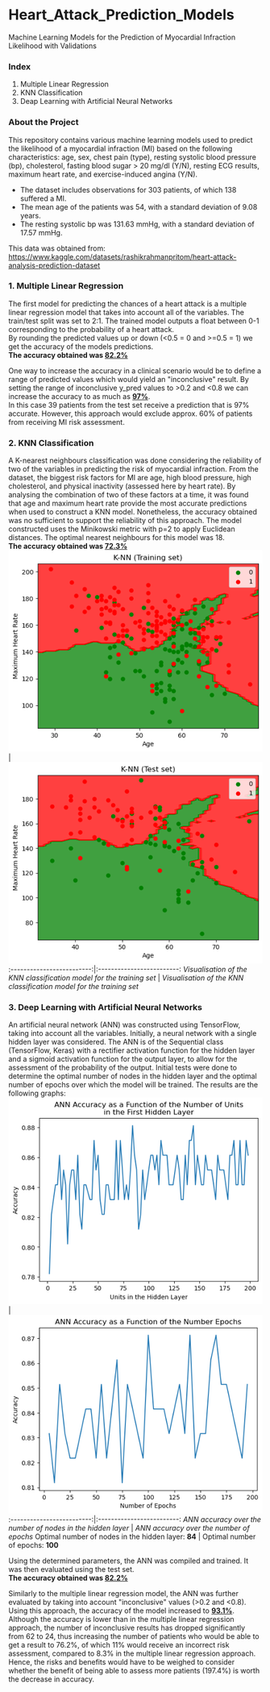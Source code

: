 # Heart_Attack_Prediction_Models
Machine Learning Models for the Prediction of Myocardial Infraction Likelihood with Validations

### Index
1) Multiple Linear Regression
2) KNN Classification
3) Deap Learning with Artificial Neural Networks

### About the Project
This repository contains various machine learning models used to predict the likelihood of a myocardial infraction (MI) based on the following characteristics:
age, sex, chest pain (type), resting systolic blood pressure (bp), cholesterol, fasting blood sugar > 20 mg/dl (Y/N), resting ECG results, maximum heart rate, and exercise-induced angina (Y/N).
* The dataset includes observations for 303 patients, of which 138 suffered a MI.
* The mean age of the patients was 54, with a standard deviation of 9.08 years.
* The resting systolic bp was 131.63 mmHg, with a standard deviation of 17.57 mmHg.

This data was obtained from: https://www.kaggle.com/datasets/rashikrahmanpritom/heart-attack-analysis-prediction-dataset


### 1. Multiple Linear Regression
The first model for predicting the chances of a heart attack is a multiple linear regression model that takes into account all of the variables. The train/test split was set to 2:1. The trained model outputs a float between 0-1 corresponding to the probability of a heart attack.\
By rounding the predicted values up or down (<0.5 = 0 and >=0.5 = 1) we get the accuracy of the models predictions.\
**The accuracy obtained was <ins>82.2%</ins>**


One way to increase the accuracy in a clinical scenario would be to define a range of predicted values which would yield an "inconclusive" result. By setting the range of inconclusive y_pred values to >0.2 and <0.8 we can increase the accuracy to as much as **<ins>97%</ins>**.\
In this case 39 patients from the test set receive a prediction that is 97% accurate. However, this approach would exclude approx. 60% of patients from receiving MI risk assessment.

### 2. KNN Classification
A K-nearest neighbours classification was done considering the reliability of two of the variables in predicting the risk of myocardial infraction. From the dataset, the biggest risk factors for MI are age, high blood pressure, high cholesterol, and physical inactivity (assessed here by heart rate). By analysing the combination of two of these factors at a time, it was found that age and maximum heart rate provide the most accurate predictions when used to construct a KNN model. Nonetheless, the accuracy obtained was no sufficient to support the reliability of this approach. The model constructed uses the Minikowski metric with p=2 to apply Euclidean distances. The optimal nearest neighbours for this model was 18.\
**The accuracy obtained was <ins>72.3%</ins>**
![Image 1](graphs/KNN-training.png) | ![Image 2](graphs/KNN-test.png)
:-------------------------:|:-------------------------:
*Visualisation of the KNN classification model for the training set*        |  *Visualisation of the KNN classification model for the training set*

### 3. Deep Learning with Artificial Neural Networks
An artificial neural network (ANN) was constructed using TensorFlow, taking into account all the variables. Initially, a neural network with a single hidden layer was considered. The ANN is of the Sequential class (TensorFlow, Keras) with a rectifier activation function for the hidden layer and a sigmoid activation function for the output layer, to allow for the assessment of the probability of the output. Initial tests were done to determine the optimal number of nodes in the hidden layer and the optimal number of epochs over which the model will be trained. The results are the following graphs:
![ANN nodes](graphs/ANN_nodes.png) | ![ANN epochs](graphs/ANN_epochs.png)
:-------------------------:|:-------------------------:
*ANN accuracy over the number of nodes in the hidden layer*        |  *ANN accuracy over the number of epochs*
Optimal number of nodes in the hidden layer: **84**                |  Optimal number of epochs: **100**

Using the determined parameters, the ANN was compiled and trained. It was then evaluated using the test set.\
**The accuracy obtained was <ins>82.2%</ins>**

Similarly to the multiple linear regression model, the ANN was further evaluated by taking into account "inconclusive" values (>0.2 and <0.8). Using this approach, the accuracy of the model increased to **<ins>93.1%</ins>**.\
Although the accuracy is lower than in the multiple linear regression approach, the number of inconclusive results has dropped significantly from 62 to 24, thus increasing the number of patients who would be able to get a result to 76.2%, of which 11% would receive an incorrect risk assessment, compared to 8.3% in the multiple linear regression approach. Hence, the risks and benefits would have to be weighed to consider whether the benefit of being able to assess more patients (197.4%) is worth the decrease in accuracy.



